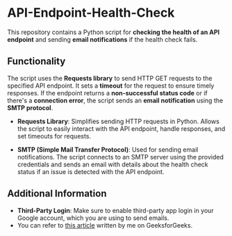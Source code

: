 # API-Endpoint-Health-Check

This repository contains a Python script for **checking the health of an API endpoint** and sending **email notifications** if the health check fails.

## Functionality

The script uses the **Requests library** to send HTTP GET requests to the specified API endpoint. It sets a **timeout** for the request to ensure timely responses. If the endpoint returns a **non-successful status code** or if there's a **connection error**, the script sends an **email notification** using the **SMTP protocol**.

- **Requests Library**: Simplifies sending HTTP requests in Python. Allows the script to easily interact with the API endpoint, handle responses, and set timeouts for requests.

- **SMTP (Simple Mail Transfer Protocol)**: Used for sending email notifications. The script connects to an SMTP server using the provided credentials and sends an email with details about the health check status if an issue is detected with the API endpoint.

## Additional Information

- **Third-Party Login**: Make sure to enable third-party app login in your Google account, which you are using to send emails.
- You can refer to [this article](https://www.geeksforgeeks.org/enabling-third-party-app-login-using-google-account/) written by me on GeeksforGeeks.
